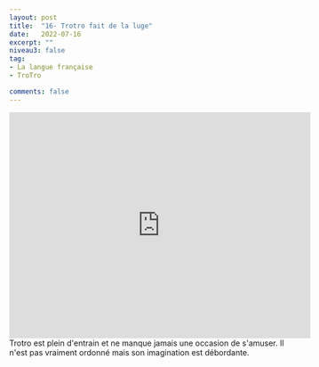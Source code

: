 ```yaml
---
layout: post
title:  "16- Trotro fait de la luge"
date:   2022-07-16
excerpt: ""
niveau3: false
tag:
- La langue française
- TroTro

comments: false
---
```

<center>
<img style="display: none;" src="/assets/img/thumbnails/trotro-16.jpg" alt="" width="1" height="1">
<iframe width="542px" height="406px" src="https://www.youtube.com/embed/0N5LcrXXhDs?rel=0&controls=1&showinfo=0&modestbranding=1&enablejsapi=1" allowfullscreen frameborder="0" ></iframe></center>
Trotro est plein d'entrain et ne manque jamais une occasion de s'amuser. Il n'est pas vraiment ordonné mais son imagination est débordante. 
